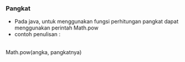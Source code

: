### Pangkat

- Pada java, untuk menggunakan fungsi perhitungan pangkat dapat menggunakan perintah Math.pow
- contoh penulisan :
<br>
Math.pow(angka, pangkatnya)
